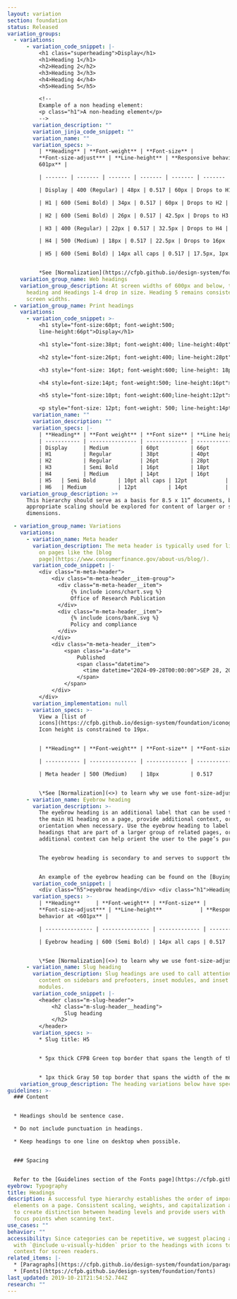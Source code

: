 ```yaml
---
layout: variation
section: foundation
status: Released
variation_groups:
  - variations:
      - variation_code_snippet: |-
          <h1 class="superheading">Display</h1>
          <h1>Heading 1</h1>
          <h2>Heading 2</h2>
          <h3>Heading 3</h3>
          <h4>Heading 4</h4>
          <h5>Heading 5</h5>

          <!--
          Example of a non heading element:
          <p class="h1">A non-heading element</p>
          -->
        variation_description: ""
        variation_jinja_code_snippet: ""
        variation_name: ""
        variation_specs: >-
          | **Heading** | **Font-weight** | **Font-size** |
          **Font-size-adjust*** | **Line-height** | **Responsive behavior at <
          601px** |

          | ------- | ------- | ------- | ------- | ------- | ------- |

          | Display | 400 (Regular) | 48px | 0.517 | 60px | Drops to H1 |

          | H1 | 600 (Semi Bold) | 34px | 0.517 | 60px | Drops to H2 |

          | H2 | 600 (Semi Bold) | 26px | 0.517 | 42.5px | Drops to H3 |

          | H3 | 400 (Regular) | 22px | 0.517 | 32.5px | Drops to H4 |

          | H4 | 500 (Medium) | 18px | 0.517 | 22.5px | Drops to 16px |

          | H5 | 600 (Semi Bold) | 14px all caps | 0.517 | 17.5px, 1px letter spacing | No change |


          *See [Normalization](https://cfpb.github.io/design-system/foundation/fonts#normalization) to learn why we use font-size-adjust. 
    variation_group_name: Web headings
    variation_group_description: At screen widths of 600px and below, the Display
      heading and Headings 1-4 drop in size. Heading 5 remains consistent at all
      screen widths.
  - variation_group_name: Print headings
    variations:
      - variation_code_snippet: >-
          <h1 style="font-size:60pt; font-weight:500;
          line-height:66pt">Display</h1>

          <h1 style="font-size:38pt; font-weight:400; line-height:40pt">Heading 1</h1>

          <h2 style="font-size:26pt; font-weight:400; line-height:28pt">Heading 2</h2>

          <h3 style="font-size: 16pt; font-weight:600; line-height: 18pt">Heading 3</h3>

          <h4 style=font-size:14pt; font-weight:500; line-height:16pt">Heading 4</h4>

          <h5 style="font-size:10pt; font-weight:600;line-height:12pt">Heading 5</h5>

          <p style="font-size: 12pt; font-weight: 500; line-height:14pt">Heading 6</p>
        variation_name: ""
        variation_description: ""
        variation_specs: |-
          | **Heading** | **Font weight** | **Font size** | **Line height** |
          | ----------- | --------------- | ------------- | --------------- |
          | Display     | Medium          | 60pt          | 66pt            |
          | H1          | Regular         | 38pt          | 40pt            |
          | H2          | Regular         | 26pt          | 28pt            |
          | H3          | Semi Bold       | 16pt          | 18pt            |
          | H4          | Medium          | 14pt          | 16pt            |
          | H5   | Semi Bold       | 10pt all caps | 12pt            |
          | H6   | Medium          | 12pt          | 14pt            |
    variation_group_description: >+
      This hierarchy should serve as a basis for 8.5 x 11” documents, but
      appropriate scaling should be explored for content of larger or smaller
      dimensions.

  - variation_group_name: Variations
    variations:
      - variation_name: Meta header
        variation_description: The meta header is typically used for listing categories
          on pages like the [blog
          page](https://www.consumerfinance.gov/about-us/blog/).
        variation_code_snippet: |-
          <div class="m-meta-header">
              <div class="m-meta-header__item-group">
                <div class="m-meta-header__item">
                    {% include icons/chart.svg %}
                    Office of Research Publication
                </div>
                <div class="m-meta-header__item">
                    {% include icons/bank.svg %}
                    Policy and compliance
                </div>
              </div>
              <div class="m-meta-header__item">
                  <span class="a-date">
                      Published
                      <span class="datetime">
                        <time datetime="2024-09-28T00:00:00">SEP 28, 2024</time>
                      </span>
                  </span>
              </div>
          </div>
        variation_implementation: null
        variation_specs: >-
          View a [list of
          icons](https://cfpb.github.io/design-system/foundation/iconography).
          Icon height is constrained to 19px.


          | **Heading** | **Font-weight** | **Font-size** | **Font-size-adjust*** | **Line-height** | **Responsive behavior at <601px** |

          | ----------- | --------------- | ------------- | --------------------- | --------------- | --------------------------------- |

          | Meta header | 500 (Medium)    | 18px          | 0.517                 | 22.5px          | Drops to 16px                     |


          \*See [Normalization](<>) to learn why we use font-size-adjust. 
      - variation_name: Eyebrow heading
        variation_description: >-
          The eyebrow heading is an additional label that can be used to support
          the main H1 heading on a page, provide additional context, or
          orientation when necessary. Use the eyebrow heading to label page
          headings that are part of a larger group of related pages, or when
          additional context can help orient the user to the page’s purpose.


          The eyebrow heading is secondary to and serves to support the main page heading. So it should be concise and shorter than the main page heading.


          An example of the eyebrow heading can be found on the [Buying a House journey pages](https://www.consumerfinance.gov/owning-a-home/).
        variation_code_snippet: |
          <div class="h5">eyebrow heading</div> <div class="h1">Heading 1</div>
        variation_specs: >-
          | **Heading**     | **Font-weight** | **Font-size** |
          **Font-size-adjust*** | **Line-height**            | **Responsive
          behavior at <601px** |

          | --------------- | --------------- | ------------- | --------------------- | -------------------------- | --------------------------------- |

          | Eyebrow heading | 600 (Semi Bold) | 14px all caps | 0.517                 | 17.5px, 1px letter spacing | No change                         |


          \*See [Normalization](<>) to learn why we use font-size-adjust.
      - variation_name: Slug heading
        variation_description: Slug headings are used to call attention to and lead
          content on sidebars and prefooters, inset modules, and inset email
          modules.
        variation_code_snippet: |-
          <header class="m-slug-header">
              <h2 class="m-slug-header__heading">
                  Slug heading
              </h2>
          </header>
        variation_specs: >-
          * Slug title: H5


          * 5px thick CFPB Green top border that spans the length of the title


          * 1px thick Gray 50 top border that spans the width of the module or column
    variation_group_description: The heading variations below have specific use cases.
guidelines: >-
  ### Content


  * Headings should be sentence case.

  * Do not include punctuation in headings.

  * Keep headings to one line on desktop when possible.


  ### Spacing


  Refer to the [Guidelines section of the Fonts page](https://cfpb.github.io/design-system/foundation/fonts#guidelines) for information about heading spacing.
eyebrow: Typography
title: Headings
description: A successful type hierarchy establishes the order of importance of
  elements on a page. Consistent scaling, weights, and capitalization are used
  to create distinction between heading levels and provide users with  familiar
  focus points when scanning text.
use_cases: ""
behavior: ""
accessibility: Since categories can be repetitive, we suggest placing a label
  with `@include u-visually-hidden` prior to the headings with icons to add more
  context for screen readers.
related_items: |-
  * [Paragraphs](https://cfpb.github.io/design-system/foundation/paragraphs)
  * [Fonts](https://cfpb.github.io/design-system/foundation/fonts)
last_updated: 2019-10-21T21:54:52.744Z
research: ""
---
```

